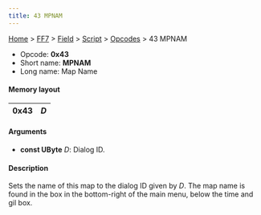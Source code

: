 ```yaml
---
title: 43 MPNAM
---
```


[Home](../../../../Main%20Page.md) > [FF7](../../../../FF7.md) > [Field](../../../Field.md) > [Script](../../Script.md) > [Opcodes](../Opcodes.md) > 43 MPNAM

-   Opcode: **0x43**
-   Short name: **MPNAM**
-   Long name: Map Name

#### Memory layout

| 0x43 | *D* |
|------|-----|

#### Arguments

-   **const UByte** *D*: Dialog ID.

#### Description

Sets the name of this map to the dialog ID given by *D*. The map name is
found in the box in the bottom-right of the main menu, below the time
and gil box.
